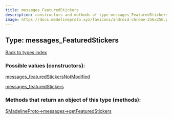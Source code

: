 ```yaml
---
title: messages_FeaturedStickers
description: constructors and methods of type messages_FeaturedStickers
image: https://docs.madelineproto.xyz/favicons/android-chrome-256x256.png
---
```

## Type: messages\_FeaturedStickers  
[Back to types index](index.md)



### Possible values (constructors):

[messages\_featuredStickersNotModified](../constructors/messages_featuredStickersNotModified.md)  

[messages\_featuredStickers](../constructors/messages_featuredStickers.md)  



### Methods that return an object of this type (methods):

[$MadelineProto->messages->getFeaturedStickers](../methods/messages_getFeaturedStickers.md)  



